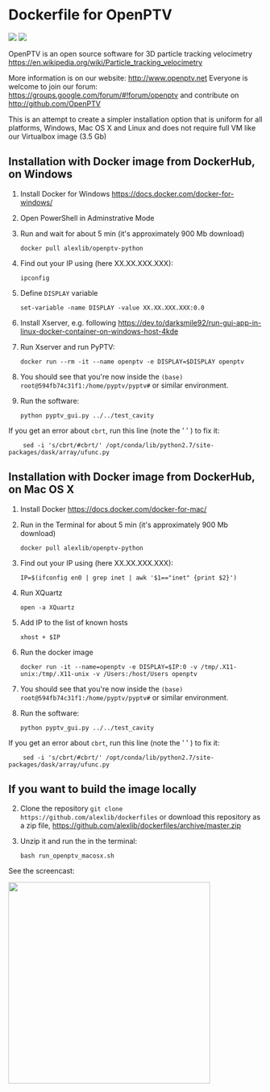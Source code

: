 # Dockerfile for OpenPTV

[![](https://images.microbadger.com/badges/image/alexlib/openptv-python.svg)](https://microbadger.com/images/alexlib/openptv-python "Get your own image badge on microbadger.com")
[![](https://images.microbadger.com/badges/version/alexlib/openptv-python.svg)](https://microbadger.com/images/alexlib/openptv-python "Get your own version badge on microbadger.com")

OpenPTV is an open source software for 3D particle tracking velocimetry https://en.wikipedia.org/wiki/Particle_tracking_velocimetry

More information is on our website:  http://www.openptv.net Everyone is welcome to join our forum: https://groups.google.com/forum/#!forum/openptv and contribute on http://github.com/OpenPTV

This is an attempt to create a simpler installation option that is uniform for all platforms, Windows, Mac OS X and Linux and does
not require full VM like our Virtualbox image (3.5 Gb)


## Installation with Docker image from DockerHub, on Windows
1. Install Docker for Windows https://docs.docker.com/docker-for-windows/
2. Open PowerShell in Adminstrative Mode
3. Run and wait for about 5 min (it's approximately 900 Mb download)  

       docker pull alexlib/openptv-python
       
4. Find out your IP using (here XX.XX.XXX.XXX): 

       ipconfig
5. Define `DISPLAY` variable  

       set-variable -name DISPLAY -value XX.XX.XXX.XXX:0.0
       
6. Install Xserver, e.g. following https://dev.to/darksmile92/run-gui-app-in-linux-docker-container-on-windows-host-4kde
5. Run Xserver and run PyPTV: 

       docker run --rm -it --name openptv -e DISPLAY=$DISPLAY openptv
       
6. You should see that you're now inside the `(base) root@594fb74c31f1:/home/pyptv/pyptv#` or similar environment.  
7. Run the software:  

       python pyptv_gui.py ../../test_cavity
       
If you get an error about `cbrt`, run this line (note the ' ' ) to fix it:  

        sed -i 's/cbrt/#cbrt/' /opt/conda/lib/python2.7/site-packages/dask/array/ufunc.py

## Installation with Docker image from DockerHub, on Mac OS X
1. Install Docker https://docs.docker.com/docker-for-mac/
2. Run in the Terminal for about 5 min (it's approximately 900 Mb download)  

       docker pull alexlib/openptv-python
       
3. Find out your IP using (here XX.XX.XXX.XXX):  

       IP=$(ifconfig en0 | grep inet | awk '$1=="inet" {print $2}')
       
4. Run XQuartz  

       open -a XQuartz
       
5. Add IP to the list of known hosts

       xhost + $IP
       
6. Run the docker image  

       docker run -it --name=openptv -e DISPLAY=$IP:0 -v /tmp/.X11-unix:/tmp/.X11-unix -v /Users:/host/Users openptv  

7. You should see that you're now inside the `(base) root@594fb74c31f1:/home/pyptv/pyptv#` or similar environment.  
8. Run the software:  

       python pyptv_gui.py ../../test_cavity
       
If you get an error about `cbrt`, run this line (note the ' ' ) to fix it:  

        sed -i 's/cbrt/#cbrt/' /opt/conda/lib/python2.7/site-packages/dask/array/ufunc.py

## If you want to build the image locally
2. Clone the repository `git clone https://github.com/alexlib/dockerfiles` or download this repository as a zip file, https://github.com/alexlib/dockerfiles/archive/master.zip
3. Unzip it and run the in the terminal:  

       bash run_openptv_macosx.sh

See the screencast:

<img src="https://github.com/alexlib/gifs/blob/master/screencast_dockerfile.gif" width="400" />


